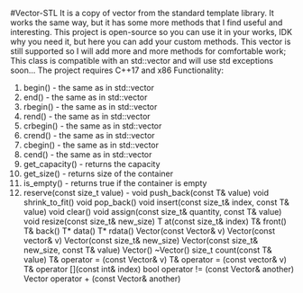 #Vector-STL
It is a copy of vector from the standard template library. It works the same way, but it has some more methods that I find useful and interesting. This project is open-source so you can use it in your works, IDK why you need it, but here you can add your custom methods. This vector is still supported so I will add more and more methods for comfortable work;
This class is compatible with an std::vector and will use std exceptions soon...
The project requires C++17 and x86
Functionality:
1) begin() - the same as in std::vector
2) end() - the same as in std::vector
3) rbegin() - the same as in std::vector
4) rend() - the same as in std::vector
5) crbegin() - the same as in std::vector
6) crend() - the same as in std::vector
7) cbegin() - the same as in std::vector
8) cend() - the same as in std::vector
9) get_capacity() - returns the capacity
10) get_size() - returns size of the container 
11) is_empty() - returns true if the container is empty
12) reserve(const size_t value) - 
    void push_back(const T& value)
    void shrink_to_fit()
    void pop_back()
    void insert(const size_t& index, const T& value)
    void clear()
    void assign(const size_t& quantity, const T& value)
    void resize(const size_t& new_size)
    T at(const size_t& index)
    T& front()
    T& back() 
    T* data()
    T* rdata() 
    Vector(const Vector& v)
    Vector(const vector<T>& v)
    Vector(const size_t& new_size)
    Vector(const size_t& new_size, const T& value)
    Vector() 
    ~Vector()
    size_t count(const T& value)
    T& operator = (const Vector& v)
    T& operator = (const vector<T>& v)
    T& operator [](const int& index)
    bool operator != (const Vector& another)
    Vector operator + (const Vector& another)
